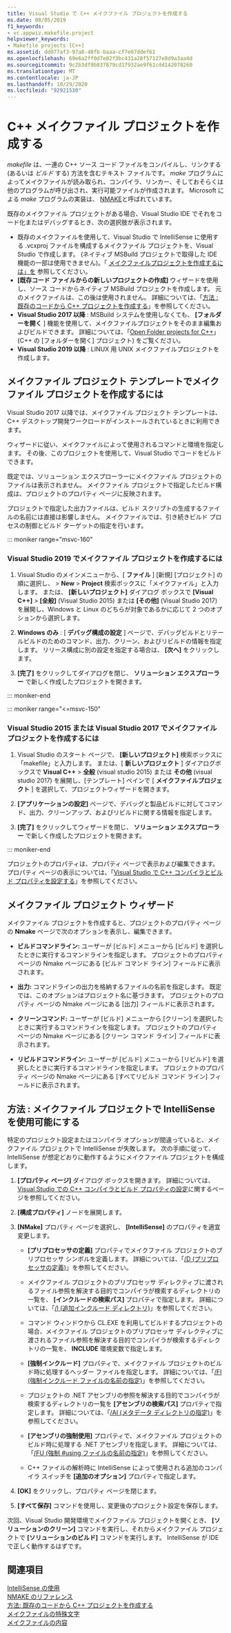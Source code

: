 ```yaml
---
title: Visual Studio で C++ メイクファイル プロジェクトを作成する
ms.date: 08/05/2019
f1_keywords:
- vc.appwiz.makefile.project
helpviewer_keywords:
- Makefile projects [C++]
ms.assetid: dd077af3-97a8-48fb-baaa-cf7e07ddef61
ms.openlocfilehash: 69e6a2ff0d7e82f3bc431a28f57127e8d9a3aa4d
ms.sourcegitcommit: 9c2b3df9b837879cd17932ae9f61cdd142078260
ms.translationtype: MT
ms.contentlocale: ja-JP
ms.lasthandoff: 10/29/2020
ms.locfileid: "92921530"
---
```

# <a name="create-a-c-makefile-project"></a>C++ メイクファイル プロジェクトを作成する

*makefile* は、一連の C++ ソース コード ファイルをコンパイルし、リンクする (あるいは *ビルド* する) 方法を含むテキスト ファイルです。 *make* プログラムによってメイクファイルが読み取られ、コンパイラ、リンカー、そしておそらくは他のプログラムが呼び出され、実行可能ファイルが作成されます。 Microsoft による *make* プログラムの実装は、 [NMAKE](nmake-reference.md)と呼ばれています。

既存のメイクファイル プロジェクトがある場合、Visual Studio IDE でそれをコード化またはデバッグするとき、次の選択肢が表示されます。

- 既存のメイクファイルを使用して、Visual Studio で IntelliSense に使用する .vcxproj ファイルを構成するメイクファイル プロジェクトを、Visual Studio で作成します。 (ネイティブ MSBuild プロジェクトで取得した IDE 機能の一部は使用できません)。「 [メイクファイルプロジェクトを作成するには」を](#create_a_makefile_project) 参照してください。
- **[既存コード ファイルからの新しいプロジェクトの作成]** ウィザードを使用し、ソース コードからネイティブ MSBuild プロジェクトを作成します。 元のメイクファイルは、この後は使用されません。 詳細については、「[方法 : 既存のコードから C++ プロジェクトを作成する](../how-to-create-a-cpp-project-from-existing-code.md)」を参照してください。
- **Visual Studio 2017 以降** : MSBuild システムを使用しなくても、 **[フォルダーを開く** ] 機能を使用して、メイクファイルプロジェクトをそのまま編集およびビルドできます。 詳細については、「[Open Folder projects for C++](../open-folder-projects-cpp.md)」 (C++ の [フォルダーを開く] プロジェクト) をご覧ください。
- **Visual Studio 2019 以降** : LINUX 用 UNIX メイクファイルプロジェクトを作成します。

## <a name="a-namecreate_a_makefile_project-to-create-a-makefile-project-with-the-makefile-project-template"></a><a name="create_a_makefile_project"> メイクファイル プロジェクト テンプレートでメイクファイル プロジェクトを作成するには

Visual Studio 2017 以降では、メイクファイル プロジェクト テンプレートは、C++ デスクトップ開発ワークロードがインストールされているときに利用できます。

ウィザードに従い、メイクファイルによって使用されるコマンドと環境を指定します。 その後、このプロジェクトを使用して、Visual Studio でコードをビルドできます。

既定では、ソリューション エクスプローラーにメイクファイル プロジェクトのファイルは表示されません。 メイクファイル プロジェクトで指定したビルド構成は、プロジェクトのプロパティ ページに反映されます。

プロジェクトで指定した出力ファイルは、ビルド スクリプトの生成するファイルの名前には直接は影響しません。 メイクファイルでは、引き続きビルド プロセスの制御とビルド ターゲットの指定を行います。

::: moniker range="msvc-160"

### <a name="to-create-a-makefile-project-in-visual-studio-2019"></a>Visual Studio 2019 でメイクファイル プロジェクトを作成するには

1. Visual Studio のメインメニューから、[ **ファイル** ] [新規] [プロジェクト] の順に選択し、  >  **New**  >  **Project** 検索ボックスに「メイクファイル」と入力します。 または、 **[新しいプロジェクト]** ダイアログ ボックスで **[Visual C++]** > **[全般]** (Visual Studio 2015) または **[その他]** (Visual Studio 2017) を展開し、Windows と Linux のどちらが対象であるかに応じて 2 つのオプションから選択します。

1. **Windows のみ** : [ **デバッグ構成の設定** ] ページで、デバッグビルドとリテールビルドのためのコマンド、出力、クリーン、およびリビルドの情報を指定します。 リリース構成に別の設定を指定する場合は、 **[次へ]** をクリックします。

1. **[完了]** をクリックしてダイアログを閉じ、 **ソリューション エクスプローラー** で新しく作成したプロジェクトを開きます。

::: moniker-end

::: moniker range="<=msvc-150"

### <a name="to-create-a-makefile-project-in-visual-studio-2015-or-visual-studio-2017"></a>Visual Studio 2015 または Visual Studio 2017 でメイクファイル プロジェクトを作成するには

1. Visual Studio のスタート ページで、 **[新しいプロジェクト]** 検索ボックスに「makefile」と入力します。 または、[ **新しいプロジェクト** ] ダイアログボックスで **Visual C++**  >  **全般** (visual studio 2015) または **その他** (visual studio 2017) を展開し、[テンプレート] ペインで [ **メイクファイルプロジェクト** ] を選択して、プロジェクトウィザードを開きます。

1. **[アプリケーションの設定]** ページで、デバッグと製品ビルドに対してコマンド、出力、クリーンアップ、およびリビルドに関する情報を指定します。

1. **[完了]** をクリックしてウィザードを閉じ、 **ソリューション エクスプローラー** で新しく作成したプロジェクトを開きます。

::: moniker-end

プロジェクトのプロパティは、プロパティ ページで表示および編集できます。 プロパティ ページの表示については、「[Visual Studio で C++ コンパイラとビルド プロパティを設定する](../working-with-project-properties.md)」を参照してください。

## <a name="makefile-project-wizard"></a>メイクファイル プロジェクト ウィザード

メイクファイル プロジェクトを作成すると、プロジェクトのプロパティ ページの **Nmake** ページで次のオプションを表示し、編集できます。

- **ビルドコマンドライン:** ユーザーが [ビルド] メニューから [ビルド] を選択したときに実行するコマンドラインを指定します。 プロジェクトのプロパティ ページの Nmake ページにある [ビルド コマンド ライン] フィールドに表示されます。

- **出力:** コマンドラインの出力を格納するファイルの名前を指定します。 既定では、このオプションはプロジェクト名に基づきます。 プロジェクトのプロパティ ページの Nmake ページにある [出力] フィールドに表示されます。

- **クリーンコマンド:** ユーザーが [ビルド] メニューから [クリーン] を選択したときに実行するコマンドラインを指定します。 プロジェクトのプロパティ ページの Nmake ページにある [クリーン コマンド ライン] フィールドに表示されます。

- **リビルドコマンドライン:** ユーザーが [ビルド] メニューから [リビルド] を選択したときに実行するコマンドラインを指定します。 プロジェクトのプロパティ ページの Nmake ページにある [すべてリビルド コマンド ライン] フィールドに表示されます。

## <a name="how-to-enable-intellisense-for-makefile-projects"></a>方法 : メイクファイル プロジェクトで IntelliSense を使用可能にする

特定のプロジェクト設定またはコンパイラ オプションが間違っていると、メイクファイル プロジェクトで IntelliSense が失敗します。 次の手順に従って、IntelliSense が想定どおりに動作するようにメイクファイル プロジェクトを構成します。

1. **[プロパティ ページ]** ダイアログ ボックスを開きます。 詳細については、[Visual Studio での C++ コンパイラとビルド プロパティの設定](../working-with-project-properties.md)に関するページを参照してください。

1. **[構成プロパティ]** ノードを展開します。

1. **[NMake]** プロパティ ページを選択し、 **[IntelliSense]** のプロパティを適宜変更します。

   - **[プリプロセッサの定義]** プロパティでメイクファイル プロジェクトのプリプロセッサ シンボルを定義します。 詳細については、「[/D (プリプロセッサの定義)](d-preprocessor-definitions.md)」を参照してください。

   - メイクファイル プロジェクトのプリプロセッサ ディレクティブに渡されるファイル参照を解決する目的でコンパイラが検索するディレクトリの一覧を、 **[インクルードの検索パス]** プロパティで指定します。 詳細については、「[/I (追加インクルード ディレクトリ)](i-additional-include-directories.md)」を参照してください。

   - コマンド ウィンドウから CL.EXE を利用してビルドするプロジェクトの場合、メイクファイル プロジェクトのプリプロセッサ ディレクティブに渡されるファイル参照を解決する目的でコンパイラが検索するディレクトリの一覧を、 **INCLUDE** 環境変数で指定します。

   - **[強制インクルード]** プロパティで、メイクファイル プロジェクトのビルド時に処理するヘッダー ファイルを指定します。 詳細については、「[/FI (強制インクルード ファイルの名前の指定)](fi-name-forced-include-file.md)」を参照してください。

   - プロジェクトの .NET アセンブリの参照を解決する目的でコンパイラが検索するディレクトリの一覧を **[アセンブリの検索パス]** プロパティで指定します。 詳細については、「[/AI (メタデータ ディレクトリの指定)](ai-specify-metadata-directories.md)」を参照してください。

   - **[アセンブリの強制使用]** プロパティで、メイクファイル プロジェクトのビルド時に処理する .NET アセンブリを指定します。 詳細については、「[/FU (強制 #using ファイルの名前の指定)](fu-name-forced-hash-using-file.md)」を参照してください。

   - C++ ファイルの解析時に IntelliSense によって使用される追加のコンパイラ スイッチを **[追加のオプション]** プロパティで指定します。

1. **[OK]** をクリックし、プロパティ ページを閉じます。

1. **[すべて保存]** コマンドを使用し、変更後のプロジェクト設定を保存します。

次回、Visual Studio 開発環境でメイクファイル プロジェクトを開くとき、 **[ソリューションのクリーン]** コマンドを実行し、それからメイクファイル プロジェクトで **[ソリューションのビルド]** コマンドを実行します。 IntelliSense が IDE で正しく動作するはずです。

## <a name="see-also"></a>関連項目

[IntelliSense の使用](/visualstudio/ide/using-intellisense)<br>
[NMAKE のリファレンス](nmake-reference.md)<br>
[方法: 既存のコードから C++ プロジェクトを作成する](../how-to-create-a-cpp-project-from-existing-code.md)<br>
[メイクファイルの特殊文字](special-characters-in-a-makefile.md)<br/>
[メイクファイルの内容](contents-of-a-makefile.md)<br/>
